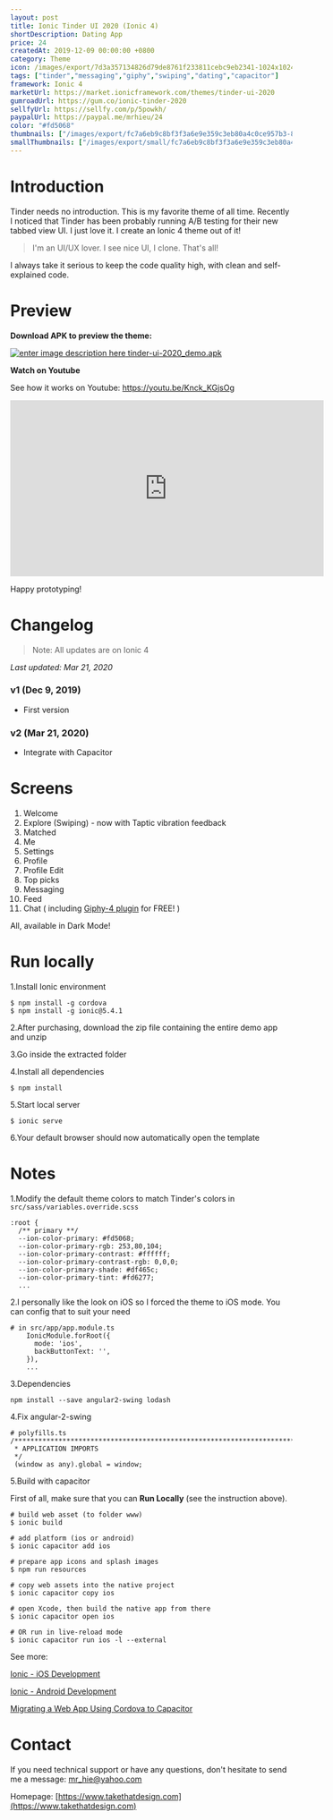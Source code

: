 ```yaml
---
layout: post
title: Ionic Tinder UI 2020 (Ionic 4)
shortDescription: Dating App 
price: 24
createdAt: 2019-12-09 00:00:00 +0800
category: Theme
icon: /images/export/7d3a357134826d79de8761f233811cebc9eb2341-1024x1024.jpg
tags: ["tinder","messaging","giphy","swiping","dating","capacitor"]
framework: Ionic 4
marketUrl: https://market.ionicframework.com/themes/tinder-ui-2020
gumroadUrl: https://gum.co/ionic-tinder-2020
sellfyUrl: https://sellfy.com/p/5powkh/
paypalUrl: https://paypal.me/mrhieu/24
color: "#fd5068"
thumbnails: ["/images/export/fc7a6eb9c8bf3f3a6e9e359c3eb80a4c0ce957b3-828x1792.jpg","/images/export/4467788267f1391cafb0f5f753ee96297bd9a076-828x1792.jpg","/images/export/0ac4e46fdb2b4913714f7732e086f47b2211e7d2-828x1792.jpg","/images/export/ce52764618a13123b17df0a29527a846ddae9bf2-828x1792.jpg","/images/export/9b1ddee18e24c77c1e0e2785c1d6e56440d0821f-828x1792.jpg","/images/export/a579cfbac805443af58ef968e5ce678c4cae5a7d-828x1792.jpg","/images/export/932a4a3dd9663cc6089def67fc4fcd45e6f39378-828x1792.jpg","/images/export/af60f7e20ca058aae049d95fda1dd9d12455384f-828x1792.jpg","/images/export/e201ea44c9d683cffad345f773dbda72b9a38276-828x1792.jpg","/images/export/6f32dea4054bc27b5e1588ae271f7edc4a984143-828x1792.jpg"]
smallThumbnails: ["/images/export/small/fc7a6eb9c8bf3f3a6e9e359c3eb80a4c0ce957b3-828x1792.jpg","/images/export/small/4467788267f1391cafb0f5f753ee96297bd9a076-828x1792.jpg","/images/export/small/0ac4e46fdb2b4913714f7732e086f47b2211e7d2-828x1792.jpg"]
---
```


# Introduction

Tinder needs no introduction. This is my favorite theme of all time. Recently I noticed that Tinder has been probably running A/B testing for their new tabbed view UI. I just love it. I create an Ionic 4 theme out of it!

> I'm an UI/UX lover. I see nice UI, I clone. That's all!

I always take it serious to keep the code quality high, with clean and self-explained code.

# Preview



**Download APK to preview the theme:** 

[![enter image description here](https://lh3.googleusercontent.com/MIkXV-iIhrxPG5tZn8QTglczrISwLwebr8QmCKcJFN6NL0eNLf5GqWltrefAZwzAwh2r4RPk=w96-h96-e365)
tinder-ui-2020_demo.apk](http://bit.ly/2RDyGtR)


**Watch on Youtube**

See how it works on Youtube: https://youtu.be/Knck_KGjsOg

<iframe width="560" height="315" src="https://www.youtube.com/embed/Knck_KGjsOg" frameborder="0" allow="accelerometer; autoplay; encrypted-media; gyroscope; picture-in-picture" allowfullscreen></iframe>


Happy prototyping!


# Changelog

> Note: All updates are on Ionic 4

*Last updated: Mar 21, 2020*

### v1 (Dec 9, 2019)
* First version

### v2 (Mar 21, 2020)
* Integrate with Capacitor


# Screens

1. Welcome
2. Explore (Swiping) - now with Taptic vibration feedback
3. Matched
4. Me
5. Settings
6. Profile
7. Profile Edit
8. Top picks
9. Messaging
10. Feed 
11. Chat ( including [Giphy-4 plugin](https://market.ionicframework.com/plugins/giphy-4) for FREE! )

All, available in Dark Mode!

# Run locally
1.Install Ionic environment

```
$ npm install -g cordova
$ npm install -g ionic@5.4.1
```

2.After purchasing, download the zip file containing the entire demo app and unzip

3.Go inside the extracted folder

4.Install all dependencies

```
$ npm install
```

5.Start local server
```
$ ionic serve
```

6.Your default browser should now automatically open the template


# Notes

1.Modify the default theme colors to match Tinder's colors in `src/sass/variables.override.scss`

```
:root {
  /** primary **/
  --ion-color-primary: #fd5068;
  --ion-color-primary-rgb: 253,80,104;
  --ion-color-primary-contrast: #ffffff;
  --ion-color-primary-contrast-rgb: 0,0,0;
  --ion-color-primary-shade: #df465c;
  --ion-color-primary-tint: #fd6277;
  ...
```

2.I personally like the look on iOS so I forced the theme to iOS mode. You can config that to suit your need

```
# in src/app/app.module.ts
    IonicModule.forRoot({
      mode: 'ios',
      backButtonText: '',
    }),
    ...
```

3.Dependencies

```
npm install --save angular2-swing lodash
```

4.Fix angular-2-swing

```
# polyfills.ts
/***************************************************************************************************
 * APPLICATION IMPORTS
 */
 (window as any).global = window;
```

5.Build with capacitor

First of all, make sure that you can **Run Locally** (see the instruction above).

```
# build web asset (to folder www)
$ ionic build

# add platform (ios or android)
$ ionic capacitor add ios

# prepare app icons and splash images
$ npm run resources

# copy web assets into the native project
$ ionic capacitor copy ios

# open Xcode, then build the native app from there
$ ionic capacitor open ios

# OR run in live-reload mode
$ ionic capacitor run ios -l --external
```

See more: 

[Ionic - iOS Development](https://ionicframework.com/docs/building/ios)

[Ionic - Android Development](https://ionicframework.com/docs/building/android)

[Migrating a Web App Using Cordova to Capacitor](https://capacitor.ionicframework.com/docs/cordova/migrating-from-cordova-to-capacitor/)

# Contact
If you need technical support or have any questions, don't hesitate to send me a message: [mr_hie@yahoo.com](mailto:mr_hie@yahoo.com)

Homepage: [https://www.takethatdesign.com](https://www.takethatdesign.com)
